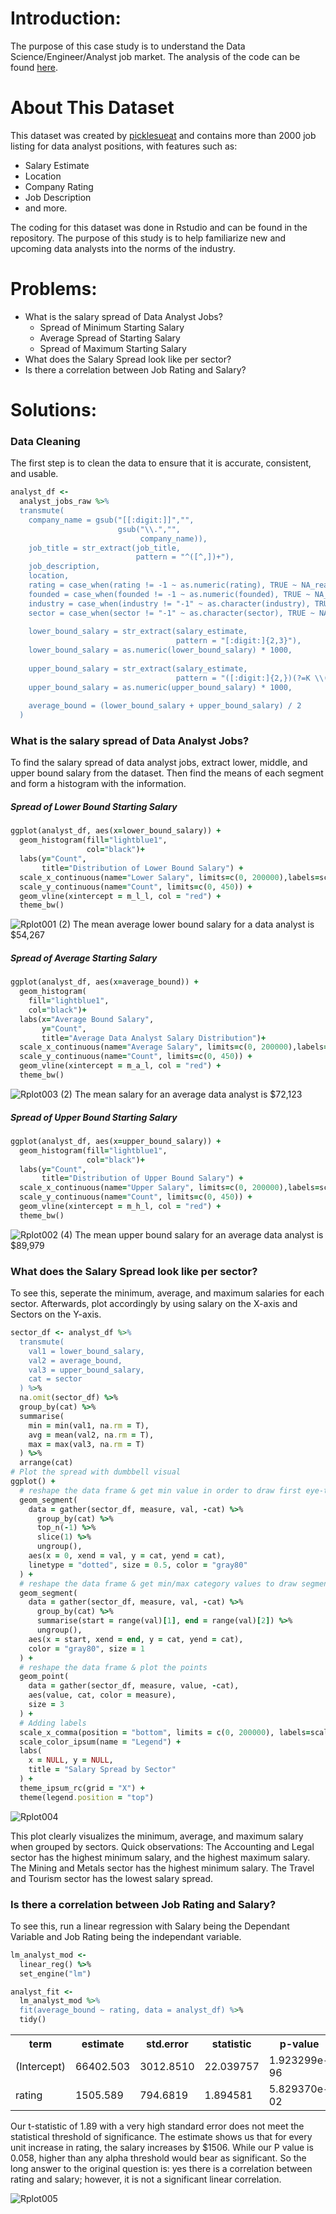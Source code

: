 # Introduction: 
The purpose of this case study is to understand the Data Science/Engineer/Analyst job market. The analysis of the code can be found <a href="https://www.kaggle.com/code/lawrencemak/data-analyst-dataframe?scriptVersionId=113413389">here</a>.

# About This Dataset
This dataset was created by <a href="https://github.com/picklesueat/data_jobs_data">picklesueat</a> and contains more than 2000 job listing for data analyst positions, with features such as:
<ul>
  <li> Salary Estimate
  <li> Location
  <li> Company Rating
  <li> Job Description
  <li> and more.
</ul>

The coding for this dataset was done in Rstudio and can be found in the repository.
The purpose of this study is to help familiarize new and upcoming data analysts into the norms of the industry. 

# Problems: 
<ul>
  <li> What is the salary spread of Data Analyst Jobs?
    <ul>
      <li> Spread of Minimum Starting Salary
        <li> Average Spread of Starting Salary
          <li> Spread of Maximum Starting Salary
    </ul>
      <li> What does the Salary Spread look like per sector?
            <li> Is there a correlation between Job Rating and Salary?
        </ul>


# Solutions:

### Data Cleaning

The first step is to clean the data to ensure that it is accurate, consistent, and usable.
```ruby
analyst_df <- 
  analyst_jobs_raw %>% 
  transmute(
    company_name = gsub("[[:digit:]]","",
                        gsub("\\.","",
                             company_name)),
    job_title = str_extract(job_title,
                            pattern = "^([^,])+"), 
    job_description, 
    location, 
    rating = case_when(rating != -1 ~ as.numeric(rating), TRUE ~ NA_real_),
    founded = case_when(founded != -1 ~ as.numeric(founded), TRUE ~ NA_real_),  
    industry = case_when(industry != "-1" ~ as.character(industry), TRUE ~ NA_character_), 
    sector = case_when(sector != "-1" ~ as.character(sector), TRUE ~ NA_character_),
    
    lower_bound_salary = str_extract(salary_estimate, 
                                     pattern = "[:digit:]{2,3}"), 
    lower_bound_salary = as.numeric(lower_bound_salary) * 1000, 
    
    upper_bound_salary = str_extract(salary_estimate, 
                                     pattern = "([:digit:]{2,})(?=K \\(G)"),
    upper_bound_salary = as.numeric(upper_bound_salary) * 1000, 
    
    average_bound = (lower_bound_salary + upper_bound_salary) / 2
  )
```

### What is the salary spread of Data Analyst Jobs?

To find the salary spread of data analyst jobs, extract lower, middle, and upper bound salary from the dataset. Then find the means of each segment and form a histogram with the information.


##### Spread of Lower Bound Starting Salary
```ruby
ggplot(analyst_df, aes(x=lower_bound_salary)) + 
  geom_histogram(fill="lightblue1",
                 col="black")+
  labs(y="Count", 
       title="Distribution of Lower Bound Salary") + 
  scale_x_continuous(name="Lower Salary", limits=c(0, 200000),labels=scales::dollar_format()) +
  scale_y_continuous(name="Count", limits=c(0, 450)) +
  geom_vline(xintercept = m_l_l, col = "red") +
  theme_bw()
```
![Rplot001 (2)](https://user-images.githubusercontent.com/83872954/206821478-00aa9553-5b89-4f9a-a7f8-e87d9ffec19e.png)
The mean average lower bound salary for a data analyst is $54,267

##### Spread of Average Starting Salary
```ruby
ggplot(analyst_df, aes(x=average_bound)) + 
  geom_histogram(
    fill="lightblue1",
    col="black")+
  labs(x="Average Bound Salary",
       y="Count", 
       title="Average Data Analyst Salary Distribution")+ 
  scale_x_continuous(name="Average Salary", limits=c(0, 200000),labels=scales::dollar_format()) +
  scale_y_continuous(name="Count", limits=c(0, 450)) +
  geom_vline(xintercept = m_a_l, col = "red") +
  theme_bw()   
```
![Rplot003 (2)](https://user-images.githubusercontent.com/83872954/206821480-7d030ee4-0627-4ed2-9485-8ae900a2189d.png)
The mean salary for an average data analyst is $72,123

##### Spread of Upper Bound Starting Salary
```ruby
ggplot(analyst_df, aes(x=upper_bound_salary)) + 
  geom_histogram(fill="lightblue1",
                 col="black")+
  labs(y="Count", 
       title="Distribution of Upper Bound Salary") + 
  scale_x_continuous(name="Upper Salary", limits=c(0, 200000),labels=scales::dollar_format()) +
  scale_y_continuous(name="Count", limits=c(0, 450)) +
  geom_vline(xintercept = m_h_l, col = "red") +
  theme_bw() 
  ```
  ![Rplot002 (4)](https://user-images.githubusercontent.com/83872954/206821481-318b33a6-1199-45a8-a1be-1e73e9ea21ca.png)
  The mean upper bound salary for an average data analyst is $89,979

### What does the Salary Spread look like per sector?
To see this, seperate the minimum, average, and maximum salaries for each sector. Afterwards, plot accordingly by using salary on the X-axis and Sectors on the Y-axis.
```ruby
sector_df <- analyst_df %>% 
  transmute(
    val1 = lower_bound_salary,
    val2 = average_bound,
    val3 = upper_bound_salary,
    cat = sector
  ) %>%
  na.omit(sector_df) %>%
  group_by(cat) %>%
  summarise(
    min = min(val1, na.rm = T),
    avg = mean(val2, na.rm = T),
    max = max(val3, na.rm = T)
  ) %>%
  arrange(cat)
# Plot the spread with dumbbell visual
ggplot() +
  # reshape the data frame & get min value in order to draw first eye-tracking 
  geom_segment(
    data = gather(sector_df, measure, val, -cat) %>% 
      group_by(cat) %>% 
      top_n(-1) %>% 
      slice(1) %>%
      ungroup(),
    aes(x = 0, xend = val, y = cat, yend = cat),
    linetype = "dotted", size = 0.5, color = "gray80"
  ) +
  # reshape the data frame & get min/max category values to draw segment 
  geom_segment(
    data = gather(sector_df, measure, val, -cat) %>% 
      group_by(cat) %>% 
      summarise(start = range(val)[1], end = range(val)[2]) %>% 
      ungroup(),
    aes(x = start, xend = end, y = cat, yend = cat),
    color = "gray80", size = 1
  ) +
  # reshape the data frame & plot the points
  geom_point(
    data = gather(sector_df, measure, value, -cat),
    aes(value, cat, color = measure), 
    size = 3
  ) +
  # Adding labels 
  scale_x_comma(position = "bottom", limits = c(0, 200000), labels=scales::dollar_format()) +
  scale_color_ipsum(name = "Legend") +
  labs(
    x = NULL, y = NULL,
    title = "Salary Spread by Sector"
  ) +
  theme_ipsum_rc(grid = "X") +
  theme(legend.position = "top") 
```
![Rplot004](https://user-images.githubusercontent.com/83872954/206812908-7ac56b66-3e7b-43e2-87c7-b1cd59a93222.png)

This plot clearly visualizes the minimum, average, and maximum salary when grouped by sectors. Quick observations: The Accounting and Legal sector has the highest minimum salary, and the highest maximum salary. The Mining and Metals sector has the highest minimum salary. The Travel and Tourism sector has the lowest salary spread.

### Is there a correlation between Job Rating and Salary?
To see this, run a linear regression with Salary being the Dependant Variable and Job Rating being the independant variable.
```ruby
lm_analyst_mod <- 
  linear_reg() %>% 
  set_engine("lm")

analyst_fit <- 
  lm_analyst_mod %>% 
  fit(average_bound ~ rating, data = analyst_df) %>% 
  tidy()
```
<table>
  <tr>
    <th>term</th>
    <th>estimate</th>
    <th>std.error</th>
    <th>statistic</th>
    <th>p-value</th>
  </tr>
  <tr>
    <td>(Intercept)</td>
    <td>66402.503</td>
    <td>3012.8510</td>
    <td>22.039757</td>
    <td>1.923299e-96</td>
  </tr>
  <tr>
    <td>rating</td>
    <td>1505.589</td>
    <td>794.6819</td>
    <td>1.894581</td>
    <td>5.829370e-02</td>
  </tr>
</table>

Our t-statistic of 1.89 with a very high standard error does not meet the statistical threshold of significance.
The estimate shows us that for every unit increase in rating, the salary increases by $1506. While our P value is 0.058, higher than any alpha threshold would bear as significant.
So the long answer to the original question is: yes there is a correlation between rating and salary; however, it is not a significant linear correlation.

![Rplot005](https://user-images.githubusercontent.com/83872954/206822457-fcf0f5ab-0ad1-4994-a798-c30006b34acb.png)



